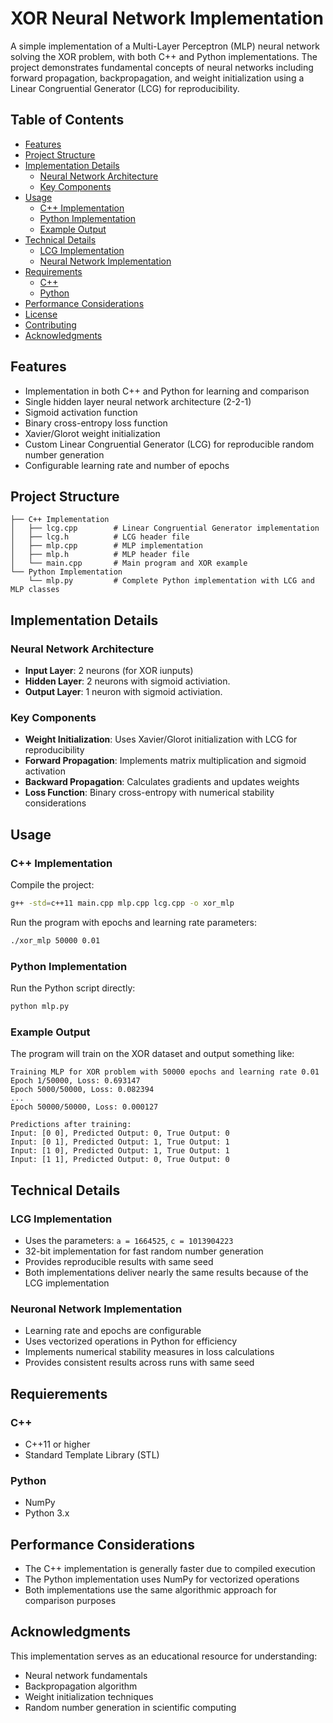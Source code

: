 # XOR Neural Network Implementation

A simple implementation of a Multi-Layer Perceptron (MLP) neural network solving the XOR problem, with both C++ and Python implementations. The project demonstrates fundamental concepts of neural networks including forward propagation, backpropagation, and weight initialization using a Linear Congruential Generator (LCG) for reproducibility.

## Table of Contents

- [Features](#features)
- [Project Structure](#project-structure)
- [Implementation Details](#implementation-details)
  - [Neural Network Architecture](#neural-network-architecture)
  - [Key Components](#key-components)
- [Usage](#usage)
  - [C++ Implementation](#c-implementation)
  - [Python Implementation](#python-implementation)
  - [Example Output](#example-output)
- [Technical Details](#technical-details)
  - [LCG Implementation](#lcg-implementation)
  - [Neural Network Implementation](#neural-network-implementation)
- [Requirements](#requirements)
  - [C++](#c)
  - [Python](#python)
- [Performance Considerations](#performance-considerations)
- [License](#license)
- [Contributing](#contributing)
- [Acknowledgments](#acknowledgments)

## Features

- Implementation in both C++ and Python for learning and comparison
- Single hidden layer neural network architecture (2-2-1)
- Sigmoid activation function
- Binary cross-entropy loss function
- Xavier/Glorot weight initialization
- Custom Linear Congruential Generator (LCG) for reproducible random number generation
- Configurable learning rate and number of epochs

## Project Structure

```plaintext
├── C++ Implementation
│   ├── lcg.cpp        # Linear Congruential Generator implementation
│   ├── lcg.h          # LCG header file
│   ├── mlp.cpp        # MLP implementation
│   ├── mlp.h          # MLP header file
│   └── main.cpp       # Main program and XOR example
└── Python Implementation
    └── mlp.py         # Complete Python implementation with LCG and MLP classes
```

## Implementation Details 

### Neural Network Architecture

- **Input Layer**: 2 neurons (for XOR iunputs)
- **Hidden Layer**: 2 neurons with sigmoid activiation.
- **Output Layer**: 1 neuron with sigmoid activiation.

### Key Components

- **Weight Initialization**: Uses Xavier/Glorot initialization with LCG for reproducibility
- **Forward Propagation**: Implements matrix multiplication and sigmoid activation
- **Backward Propagation**: Calculates gradients and updates weights
- **Loss Function**: Binary cross-entropy with numerical stability considerations

## Usage

### C++ Implementation

Compile the project:

```bash
g++ -std=c++11 main.cpp mlp.cpp lcg.cpp -o xor_mlp
```

Run the program with epochs and learning rate parameters:

```bash
./xor_mlp 50000 0.01
```

### Python Implementation

Run the Python script directly:

```bash
python mlp.py
```

### Example Output

The program will train on the XOR dataset and output something like:

```plaintext
Training MLP for XOR problem with 50000 epochs and learning rate 0.01
Epoch 1/50000, Loss: 0.693147
Epoch 5000/50000, Loss: 0.082394
...
Epoch 50000/50000, Loss: 0.000127

Predictions after training:
Input: [0 0], Predicted Output: 0, True Output: 0
Input: [0 1], Predicted Output: 1, True Output: 1
Input: [1 0], Predicted Output: 1, True Output: 1
Input: [1 1], Predicted Output: 0, True Output: 0
```

## Technical Details

### LCG Implementation

- Uses the parameters: `a = 1664525`, `c = 1013904223`
- 32-bit implementation for fast random number generation
- Provides reproducible results with same seed
- Both implementations deliver nearly the same results because of the LCG implementation

### Neuronal Network Implementation

- Learning rate and epochs are configurable
- Uses vectorized operations in Python for efficiency
- Implements numerical stability measures in loss calculations
- Provides consistent results across runs with same seed

## Requierements

### C++

- C++11 or higher
- Standard Template Library (STL)

### Python

- NumPy
- Python 3.x

## Performance Considerations

- The C++ implementation is generally faster due to compiled execution
- The Python implementation uses NumPy for vectorized operations
- Both implementations use the same algorithmic approach for comparison purposes

## Acknowledgments

This implementation serves as an educational resource for understanding:

- Neural network fundamentals
- Backpropagation algorithm
- Weight initialization techniques
- Random number generation in scientific computing





